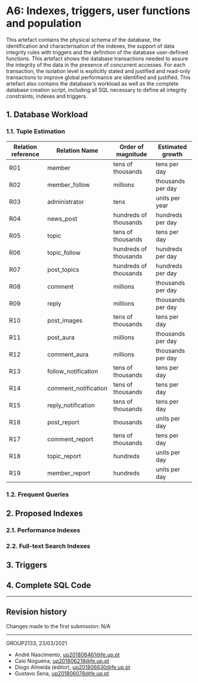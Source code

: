 # A6: Indexes, triggers, user functions and population

This artefact contains the physical schema of the database, the identification and characterisation of the indexes, the support of data integrity rules with triggers and the definition of the database user-defined functions. This artefact shows the database transactions needed to assure the integrity of the data in the presence of concurrent accesses. For each transaction, the isolation level is explicitly stated and justified and read-only transactions to improve global performance are identified and justified. This artefact also contains the database's workload as well as the complete database creation script, including all SQL necessary to define all integrity constraints, indexes and triggers.

## 1. Database Workload

### 1.1. Tuple Estimation

| Relation reference | Relation Name | Order of magnitude        | Estimated growth |
| ------------------ | ------------- | ------------------------- | ---------------- |
| R01                | member | tens of thousands     | tens per day |
| R02                | member_follow | millions | thousands per day |
| R03                | administrator | tens                  | units per year   |
| R04                | news_post | hundreds of thousands | hundreds per day  |
| R05                | topic | tens of thousands | tens per day      |
| R06                | topic_follow | hundreds of thousands | hundreds per day |
| R07                | post_topics | hundreds of thousands | hundreds per day |
| R08                | comment  | millions | thousands per day |
| R09                | reply | millions              | thousands per day |
| R10                | post_images | tens of thousands | tens per day      |
| R11                | post_aura | millions | thousands per day |
| R12                | comment_aura | millions              | thousands per day |
| R13                | follow_notification | tens of thousands | tens per day      |
| R14           | comment_notification | tens of thousands     | tens per day      |
| R15              | reply_notification   | tens of thousands     | tens per day      |
| R16                | post_report | thousands             | units per day     |
| R17                | comment_report | tens of thousands | tens per day |
| R18           | topic_report         | hundreds         | units per day |
| R19                | member_report | hundreds        | units per day |


### 1.2. Frequent Queries









## 2. Proposed Indexes

### 2.1. Performance Indexes





### 2.2. Full-text Search Indexes







## 3. Triggers





## 4. Complete SQL Code






***
## Revision history

Changes made to the first submission:  N/A
***

GROUP2133, 23/03/2021

* André Nascimento, [up201806461@fe.up.pt](mailto:up201806461@fe.up.pt)
* Caio Nogueira, [up201806218@fe.up.pt](mailto:up201806218@fe.up.pt)
* Diogo Almeida (editor), [up201806630@fe.up.pt](mailto:up201806630@fe.up.pt)
* Gustavo Sena, [up201806078@fe.up.pt](mailto:up201806078@fe.up.pt)